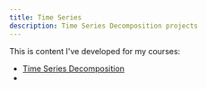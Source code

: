```yaml
---
title: Time Series
description: Time Series Decomposition projects
---
```


This is content I've developed for my courses:

- [Time Series Decomposition](/timeseries/index.md)
-
